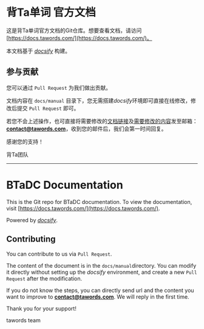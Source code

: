 # 背Ta单词 官方文档

这是背Ta单词官方文档的Git仓库。想要查看文档，请访问[https://docs.tawords.com/](https://docs.tawords.com/)。

本文档基于 *[docsify](https://docsify.js.org/#/)* 构建。

## 参与贡献

您可以通过 `Pull Request` 为我们做出贡献。

文档内容在 `docs/manual` 目录下，您无需搭建*docsify*环境即可直接在线修改，修改后提交 `Pull Request` 即可。

若您不会上述操作，也可直接将需要修改的<u>文档链接</u>及<u>需要修改的内容</u>发至邮箱：**contact@tawords.com**，收到您的邮件后，我们会第一时间回复。

感谢您的支持！

背Ta团队

------



# BTaDC Documentation

This is the Git repo for BTaDC documentation. To view the documentation, visit [https://docs.tawords.com/](https://docs.tawords.com/).

Powered by *[docsify](https://docsify.js.org/#/)*.

## Contributing

You can contribute to us via `Pull Request`.

The content of the document is in the `docs/manual`directory. You can modify it directly without setting up the *docsify* environment, and create a new `Pull Request` after the modification.

If you do not know the steps, you can directly send url and the content you want to improve to **contact@tawords.com**. We will reply in the first time.

Thank you for your support!

tawords team

